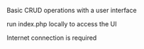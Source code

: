 
Basic CRUD operations with a user interface

run index.php locally to access the UI

Internet connection is required
